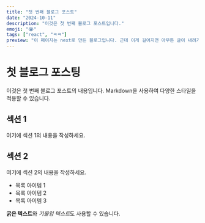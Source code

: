 ```yaml
---
title: "첫 번째 블로그 포스트"
date: "2024-10-11"
description: "이것은 첫 번째 블로그 포스트입니다."
emoji: "😭"
tags: ["react", "ㅋㅋ"]
preview: "이 페이지는 next로 만든 블로그입니다. 근데 이게 길어지면 아무튼 글이 내려가야 하는데 그때는 크기를 유지를 못할텐데 그건 어떻게 해결해야 할지 의문이네요"
---
```


# 첫 블로그 포스팅

이것은 첫 번째 블로그 포스트의 내용입니다. Markdown을 사용하여 다양한 스타일을 적용할 수 있습니다.

## 섹션 1

여기에 섹션 1의 내용을 작성하세요.

## 섹션 2

여기에 섹션 2의 내용을 작성하세요.

- 목록 아이템 1
- 목록 아이템 2
- 목록 아이템 3

**굵은 텍스트**와 *기울임 텍스트*도 사용할 수 있습니다.
